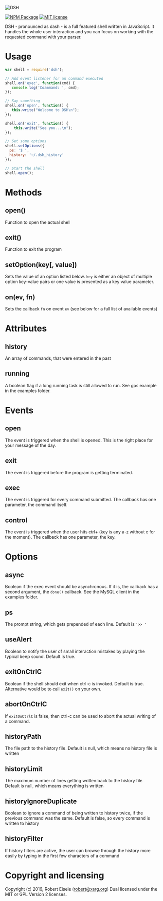 ![DSH](https://github.com/infusion/dsh/blob/master/logo.png?raw=true "Javascript Shell")

[![NPM Package](https://img.shields.io/npm/v/dsh.svg?style=flat)](https://npmjs.org/package/dsh "View this project on npm")
[![MIT license](http://img.shields.io/badge/license-MIT-brightgreen.svg)](http://opensource.org/licenses/MIT)

DSH - pronounced as dash - is a full featured shell written in JavaScript. It handles the whole user interaction and you can focus on working with the requested command with your parser.

Usage
===

```javascript
var shell = require('dsh');

// Add event listener for an command executed
shell.on('exec', function(cmd) {
   console.log('Coammand: ', cmd);
});

// Say something
shell.on('open', function() {
   this.write("Welcome to DSH\n");
});

shell.on('exit', function() {
    this.write("See you...\n");
});

// Set some options
shell.setOptions({
  ps: '$ ',
  history: '~/.dsh_history'
});

// Start the shell
shell.open();
```

Methods
===

open()
---
Function to open the actual shell

exit()
---
Function to exit the program

setOption(key[, value])
---
Sets the value of an option listed below. `key` is either an object of multiple option key-value pairs or one value is presented as a key value parameter.

on(ev, fn)
---
Sets the callback `fn` on event `ev` (see below for a full list of available events)


Attributes
===

history
---
An array of commands, that were entered in the past

running
---
A boolean flag if a long running task is still allowed to run. See gps example in the examples folder.

Events
===
open
---
The event is triggered when the shell is opened. This is the right place for your message of the day.

exit
---
The event is triggered before the program is getting terminated.

exec
---
The event is triggered for every command submitted. The callback has one parameter, the command itself.

control
---
The event is triggered when the user hits ctrl+<key> (key is any a-z without c for the moment). The callback has one parameter, the key.

Options
===

async
---
Boolean if the exec event should be asynchronous. If it is, the callback has a second argument, the `done()` callback. See the MySQL client in the examples folder.

ps
---
The prompt string, which gets prepended of each line. Default is `'>> '`

useAlert
---
Boolean to notify the user of small interaction mistakes by playing the typical beep sound. Default is true.

exitOnCtrlC
---
Boolean if the shell should exit when ctrl-c is invoked. Default is true. Alternative would be to call `exit()` on your own.

abortOnCtrlC
---
If `exitOnCtrlC` is false, then ctrl-c can be used to abort the actual writing of a command.

historyPath
---
The file path to the history file. Default is null, which means no history file is written

historyLimit
---
The maximum number of lines getting written back to the history file. Default is null, which means everything is written

historyIgnoreDuplicate
---
Boolean to ignore a command of being written to history twice, if the previous command was the same. Default is false, so every command is written to history

historyFilter
---
If history filters are active, the user can browse through the history more easily by typing in the first few characters of a command

Copyright and licensing
===
Copyright (c) 2016, Robert Eisele (robert@xarg.org)
Dual licensed under the MIT or GPL Version 2 licenses.
